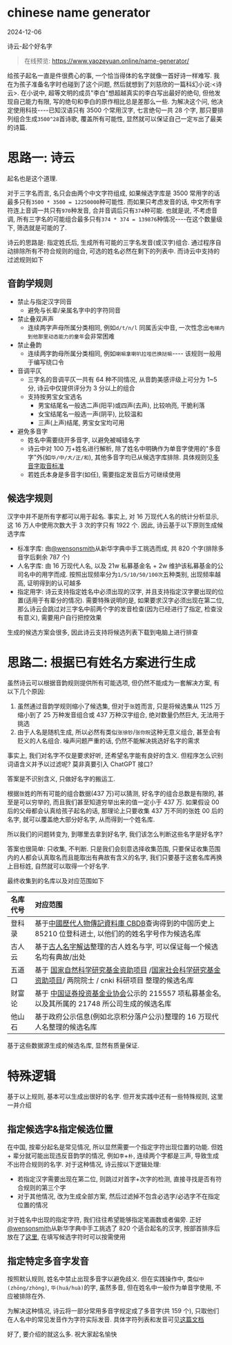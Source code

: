 # chinese name generator
2024-12-06

诗云-起个好名字

> 在线预览: https://www.yaozeyuan.online/name-generator/

给孩子起名一直是件很费心的事, 一个恰当得体的名字就像一首好诗一样难写. 我在为孩子准备名字时也碰到了这个问题, 然后就想到了刘慈欣的一篇科幻小说:<诗云>. 在小说中, 超等文明的成员"李白"想超越真实的李白写出最好的绝句, 但他发现自己能力有限, 写的绝句和李白的原作相比总是差那么一些. 为解决这个问, 他决定使用科技----已知汉语只有 3500 个常用汉字, 七言绝句一共 28 个字, 那只要排列组合生成`3500^28`首诗歌, 覆盖所有可能性, 显然就可以保证自己一定`写`出了最美的诗篇.

# 思路一: 诗云

起名也是这个道理.

对于三字名而言, 名只会由两个中文字符组成, 如果候选字库是 3500 常用字的话最多只有`3500 * 3500 = 12250000`种可能性. 而如果只考虑发音的话, 中文所有字符连上音调一共只有`970`种发音, 合并音调后只有`374`种可能. 也就是说, 不考虑音调, 所有三字名的可能组合最多只有`374 * 374 = 139876`种情况----在这个数量级下, 筛选就是可能的了.

诗云的思路是: 指定姓氏后, 生成所有可能的三字名发音(或汉字)组合. 通过程序自动排除所有不符合规则的组合, 可选的姓名必然在剩下的列表中. 而诗云中支持的过滤规则如下

## 音韵学规则

- 禁止与指定汉字同音
  - 避免与长辈/亲属名字中的字符同音
- 禁止叠双声声
  - 连续两字声母所属分类相同, 例如`d/t/n/l` 同属舌尖中音, 一次性念出`电梯内到他那里动态能力的童年`会非常困难
- 禁止叠韵
  - 连续两字韵母所属分类相同, 例如`喇嘛拿喇叭拉哑巴换挞嘛`---- 该规则一般用于编写绕口令
- 音调平仄
  - 三字名的音调平仄一共有 64 种不同情况, 从音韵美感评级上可分为 1~5 分, 诗云中仅提供评分为 3 分以上的组合
  - 支持按男宝女宝选名
    - 男宝结尾名一般选二声(阳平)或四声(去声), 比较响亮, 干脆利落
    - 女宝结尾名一般选一声(阴平), 比较温和
    - 三声(上声)结尾, 男宝女宝均可用
- 避免多音字
  - 姓名中需要绕开多音字, 以避免被喊错名字
  - 诗云中对 100 万+姓名进行解析, 除了姓名中明确作为单音字使用的"多音字"外(如`华/中/大/正/和`), 其他多音字均已从候选字库排除. 具体规则见[多音字取音标准](./doc/多音字取音标准.md)
  - 若姓氏本身是多音字(如任), 需要指定发音后方可继续使用

## 候选字规则

汉字中并不是所有字都可以用于起名. 事实上, 对 16 万现代人名的统计分析显示, 这 16 万人中使用次数大于 3 次的字只有 1922 个. 因此, 诗云基于以下原则生成候选字库

- 标准字库: 由[@wensonsmith](https://www.v2ex.com/t/641804)从新华字典中手工挑选而成, 共 820 个字(排除多音字后剩余 787 个)
- 人名字库: 由 16 万现代人名, 以及 21w 私募基金名 + 2w 维护该私募基金的公司名中的用字而成. 按照出现频率分为`1/5/10/50/100次`五种类别, 出现频率越高, 证明得到的认可越多
- 指定用字: 诗云支持指定姓名中必须出现的汉字, 并且支持指定汉字要出现的位置(适用于有辈分的情况). 需要特殊说明的是, 如果要求汉字必须出现在第二位, 那么诗云会跳过对三字名中前两个字的发音检查(因为已经进行了指定, 检查没有意义), 需要用户自行把控效果

生成的候选方案会很多, 因此诗云支持将候选列表下载到电脑上进行排查

# 思路二: 根据已有姓名方案进行生成

虽然诗云可以根据音韵规则提供所有可能选项, 但仍然不能成为一套解决方案, 有以下几个原因:

1.  虽然通过音韵学规则缩小了候选集, 但对于`张`姓而言, 只是将候选集从 1125 万缩小到了 25 万种发音组合或 437 万种汉字组合, 绝对数量仍然巨大, 无法用于挑选
2.  由于人名是随机生成, 所以必然有类似`张徐钞`/`张你贶`这种无意义组合, 甚至会有贬义的人名组合. 噪声问题严重的话, 仍然不能解决挑选好名字的需求

事实上, 我们对名字不仅是要求好听, 还希望名字能有良好的含义. 但程序怎么识别词语含义并予以过滤呢? 莫非真要引入 ChatGPT 接口?

答案是不识别含义, 只做好名字的搬运工.

根据`张`姓的所有可能的组合数据(437 万)可以猜测, 好名字的组合总数是有限的, 甚至是可以穷举的, 而且我们甚至知道穷举出来的值一定小于 437 万. 如果假设 00 后的父母都会认真给孩子起名的话, 那理论上只要收集 437 万不同的张姓 00 后的名字, 就可以覆盖绝大部分好名字, 从而得到一个姓名库.

所以我们的问题转变为, 到哪里去拿到好名字, 我们该怎么判断这些名字是好名字?

答案也很简单: 只收集, 不判断. 只是我们会刻意选择收集范围, 只要保证收集范围内的人都会认真取名而且能取出有典故有含义的名字, 我们只要基于这套名库再换上目标姓, 自然就可以取得一个好名字.

最终收集到的名库以及对应范围如下

| 名库代号 | 对应范围                                                                                                                                                                                      |
| :------- | :-------------------------------------------------------------------------------------------------------------------------------------------------------------------------------------------- |
| 登科录   | 基于[中國歷代人物傳記資料庫 CBDB](https://projects.iq.harvard.edu/chinesecbdb/home)查询得到的中国历史上 85210 位登科进士, 以他们的的姓名字号作为候选名库                                      |
| 古人云   | 基于[古人名字解诂](https://book.douban.com/subject/35479474/)整理的古人姓名与字, 可以保证每一个候选名均有典故/出处                                                                            |
| 五道口   | 基于 [国家自然科学研究基金资助项目](https://kd.nsfc.gov.cn/) /[国家社会科学研究基金资助项目](http://fz.people.com.cn/skygb/sk/index.php/Index/seach)/ 两院院士 / cnki 科研项目 整理的候选名库 |
| 财富论   | 基于 [中国证券投资基金业协会](https://gs.amac.org.cn/amac-infodisc/res/pof/fund/index.html)公示的 215557 项私募基金名, 以及其所属的 21748 所公司生成的候选名库                                |
| 他山石   | 基于政府公示信息(例如北京积分落户公示)整理的 16 万现代人名整理的候选名库                                                                                                                      |

基于这些数据源生成的候选名库, 显然有质量保证.

# 特殊逻辑

基于以上规则, 基本可以生成出很好的名字. 但开发实践中还有一些特殊规则, 这里一并介绍

## 指定候选字&指定候选位置

在中国, 按辈分起名是常见情况, 所以显然需要一个指定字符出现位置的功能. 但姓 + 辈分就可能出现违反音韵学的情况, 例如`李`+`朴`, 连续两个字都是三声, 导致生成不出符合规则的名字. 对于这种情况, 诗云按以下逻辑处理:

- 若指定汉字需要出现在第二位, 则跳过对首字+次字的检测, 直接寻找是否有符合规则的第三个字
- 对于其他情况, 改为生成全部方案, 然后过滤掉不包含必选字/必选字不在指定位置的情况

对于姓名中出现的指定字符, 我们往往希望能够指定笔画数或者偏旁. 正好[@wensonsmith](https://www.v2ex.com/t/641804)从新华字典中手工挑选了 820 个适合起名的汉字, 按部首排序后放在了[这里](./database/char_db//standard_820_char.json), 在填写候选字符时可以按需使用

## 指定特定多音字发音

按照默认规则, 姓名中禁止出现多音字以避免歧义. 但在实践操作中, 类似`中(zhōng/zhòng)`, `华(huá/huà)`的字, 虽然多音, 但在姓名中一般作为单音字使用, 不应被排除在外.

为解决这种情况, 诗云将一部分常用多音字规定成了多音字(共 159 个), 只取他们在人名中的常见发音作为字符实际发音. 具体字符列表和发音可见[这篇文档](./doc/多音字取音标准.md)

好了, 要介绍的就这么多. 祝大家起名愉快
